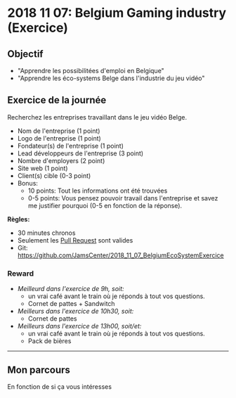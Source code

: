 # 2018 11 07: Belgium Gaming industry (Exercice)
## Objectif
- "Apprendre les possibilitées d'emploi en Belgique"
- "Apprendre les éco-systems Belge dans l'industrie du jeu vidéo"

## Exercice de la journée
Recherchez les entreprises travaillant dans le jeu vidéo Belge.
- Nom de l'entreprise (1 point)
- Logo de l'entreprise (1 point)
- Fondateur(s) de l'entreprise (1 point)
- Lead développeurs de l'entreprise (3 point)
- Nombre d'employers (2 point)
- Site web (1 point)
- Client(s) cible (0-3 point)
- Bonus: 
  - 10 points: Tout les informations ont été trouvées
  - 0-5 points: Vous pensez pouvoir travail dans l'entreprise et savez me justifier pourquoi (0-5 en fonction de la réponse).

**Règles:**
- 30 minutes chronos
- Seulement les [Pull Request](https://github.com/JamsCenter/2018_11_07_BelgiumEcoSystemExercice/pulls) sont valides
- Git: https://github.com/JamsCenter/2018_11_07_BelgiumEcoSystemExercice

### Reward
- *Meilleurd dans l'exercice de 9h, soit:* 
  - un vrai café avant le train où je réponds à tout vos questions.
  - Cornet de pattes + Sandwitch 
- *Meilleurs dans l'exercice de 10h30, soit:*
  - Cornet de pattes
- *Meilleurs dans l'exercice de 13h00, soit/et:*
  - un vrai café avant le train où je réponds à tout vos questions.
  - Pack de bières

------------
## Mon parcours
En fonction de si ça vous intéresses
